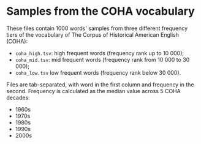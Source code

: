 # Samples from the COHA vocabulary

These files contain 1000 words' samples from three different frequency tiers of the vocabulary of The Corpus of Historical American English (COHA):

- `coha_high.tsv`: high frequent words (frequency rank up to 10 000);
- `coha_mid.tsv`: mid frequent words (frequency rank from 10 000 to 30 000);
- `coha_low.tsv`  low frequent words (frequency rank below 30 000).

Files are tab-separated, with word in the first column and frequency in the second.
Frequency is calculated as the median value across 5 COHA decades:
- 1960s
- 1970s
- 1980s
- 1990s
- 2000s